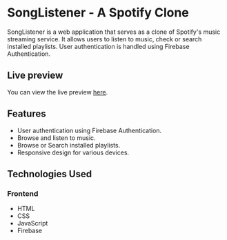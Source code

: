 # SongListener - A Spotify Clone

SongListener is a web application that serves as a clone of Spotify's music streaming service. It allows users to listen to music, check or search installed playlists. User authentication is handled using Firebase Authentication.

## Live preview

You can view the live preview [here](https://songlistener.netlify.app/).

## Features

- User authentication using Firebase Authentication.
- Browse and listen to music.
- Browse or Search installed playlists.
- Responsive design for various devices.

## Technologies Used

### Frontend

- HTML
- CSS
- JavaScript
- Firebase
